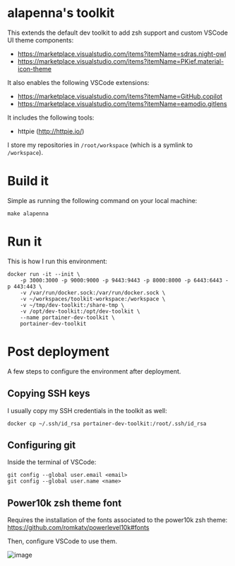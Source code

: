 # alapenna's toolkit

This extends the default dev toolkit to add zsh support and custom VSCode UI theme components:
* https://marketplace.visualstudio.com/items?itemName=sdras.night-owl
* https://marketplace.visualstudio.com/items?itemName=PKief.material-icon-theme

It also enables the following VSCode extensions:
* https://marketplace.visualstudio.com/items?itemName=GitHub.copilot
* https://marketplace.visualstudio.com/items?itemName=eamodio.gitlens

It includes the following tools:
* httpie (http://httpie.io/)

I store my repositories in `/root/workspace` (which is a symlink to `/workspace`).

# Build it

Simple as running the following command on your local machine:

```
make alapenna
```

# Run it

This is how I run this environment:

```
docker run -it --init \
    -p 3000:3000 -p 9000:9000 -p 9443:9443 -p 8000:8000 -p 6443:6443 -p 443:443 \
    -v /var/run/docker.sock:/var/run/docker.sock \
    -v ~/workspaces/toolkit-workspace:/workspace \
    -v ~/tmp/dev-toolkit:/share-tmp \
    -v /opt/dev-toolkit:/opt/dev-toolkit \
    --name portainer-dev-toolkit \
    portainer-dev-toolkit
```

# Post deployment

A few steps to configure the environment after deployment.

## Copying SSH keys

I usually copy my SSH credentials in the toolkit as well:

```
docker cp ~/.ssh/id_rsa portainer-dev-toolkit:/root/.ssh/id_rsa
```

## Configuring git

Inside the terminal of VSCode:

```
git config --global user.email <email>
git config --global user.name <name>
```

## Power10k zsh theme font

Requires the installation of the fonts associated to the power10k zsh theme: https://github.com/romkatv/powerlevel10k#fonts

Then, configure VSCode to use them.

![image](https://user-images.githubusercontent.com/5485061/156640884-0d2001ef-5f3c-4372-8d07-b4c87d2f6783.png)
